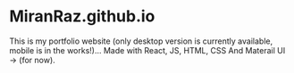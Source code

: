 # MiranRaz.github.io
This is my portfolio website (only desktop version is currently available, mobile is in the works!)... Made with React, JS, HTML, CSS And Materail UI -> (for now).
